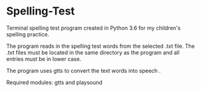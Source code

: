 # Spelling-Test
Terminal spelling test program created in Python 3.6 for my children's 
spelling practice.

The program reads in the spelling test words from the selected .txt 
file. The .txt files must be located in the same directory as the program and all entries must be in lower case.

The program uses gtts to convert the text words into speech .

Required modules:
gtts and playsound

